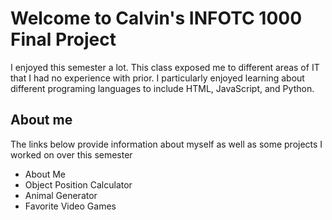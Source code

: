 # Welcome to Calvin's INFOTC 1000 Final Project

I enjoyed this semester a lot. This class exposed me to different areas of IT that I had no experience with prior. I particularly enjoyed learning about different programing languages to include HTML, JavaScript, and Python. 


## About me

The links below provide information about myself as well as some projects I worked on over this semester

* About Me
* Object Position Calculator
* Animal Generator 
* Favorite Video Games
